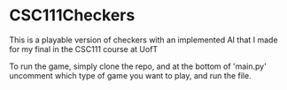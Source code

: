 # CSC111Checkers
This is a playable version of checkers with an implemented AI that I made for my final in the CSC111 course at UofT

To run the game, simply clone the repo, and at the bottom of 'main.py' uncomment which type of game you want to play, and run the file.
